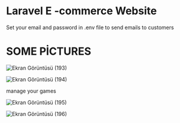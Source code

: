 # Laravel E -commerce Website

 Set your email and password in .env file to send emails to customers

# SOME PİCTURES
![Ekran Görüntüsü (193)](https://github.com/EmrClk0/Laravel-E--commerce-Website/assets/83767839/8974f575-ad76-40a8-a015-b209ce707855)

![Ekran Görüntüsü (194)](https://github.com/EmrClk0/Laravel-E--commerce-Website/assets/83767839/afa92cdf-2e1b-4384-bf19-fe1f4a07d7aa)


manage your games

![Ekran Görüntüsü (195)](https://github.com/EmrClk0/Laravel-E--commerce-Website/assets/83767839/ad07ad50-ea6b-4eae-980f-29d19f15325f)

![Ekran Görüntüsü (196)](https://github.com/EmrClk0/Laravel-E--commerce-Website/assets/83767839/9bcf02a5-493d-4e58-ba9e-81ec7db6253e)
